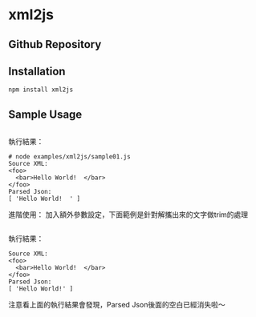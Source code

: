xml2js
===


## Github Repository

<div class="pkginfo" data-module-name="xml2js" data-show="version,dependencies"></div>


## Installation

```
npm install xml2js
```

## Sample Usage

<pre class="code" data-js="xml2js/sample01.js"></pre>

執行結果：

```
# node examples/xml2js/sample01.js
Source XML:
<foo>
  <bar>Hello World!  </bar>
</foo>
Parsed Json:
[ 'Hello World!  ' ]
```

進階使用： 加入額外參數設定，下面範例是針對解攜出來的文字做trim的處理

<pre class="code" data-js="xml2js/sample02.js"></pre>

執行結果：

```
Source XML:
<foo>
  <bar>Hello World!  </bar>
</foo>
Parsed Json:
[ 'Hello World!' ]
```

注意看上面的執行結果會發現，Parsed Json後面的空白已經消失啦～